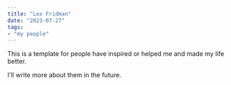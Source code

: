 ```yaml
---
title: "Lex Fridman"
date: "2023-07-27"
tags:
- "my people"
---
```


This is a template for people have inspired or helped me and made my life better.

I'll write more about them in the future.